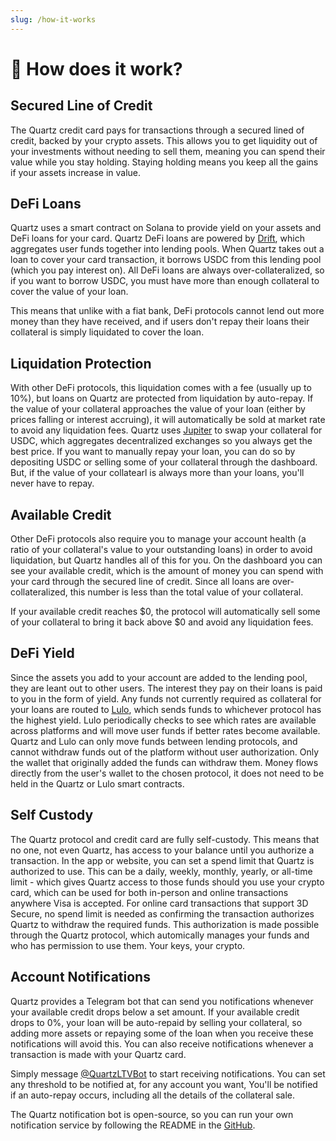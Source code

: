 ```yaml
---
slug: /how-it-works
---
```


# 🔬 How does it work? 

## Secured Line of Credit

The Quartz credit card pays for transactions through a secured lined of credit, backed by your crypto assets. This allows you to get liquidity out of your investments without needing to sell them, meaning you can spend their value while you stay holding. Staying holding means you keep all the gains if your assets increase in value.

## DeFi Loans

Quartz uses a smart contract on Solana to provide yield on your assets and DeFi loans for your card. Quartz DeFi loans are powered by [Drift](https://www.drift.trade/), which aggregates user funds together into lending pools. When Quartz takes out a loan to cover your card transaction, it borrows USDC from this lending pool (which you pay interest on). All DeFi loans are always over-collateralized, so if you want to borrow USDC, you must have more than enough collateral to cover the value of your loan.

This means that unlike with a fiat bank, DeFi protocols cannot lend out more money than they have received, and if users don't repay their loans their collateral is simply liquidated to cover the loan.

## Liquidation Protection

With other DeFi protocols, this liquidation comes with a fee (usually up to 10%), but loans on Quartz are protected from liquidation by auto-repay. If the value of your collateral approaches the value of your loan (either by prices falling or interest accruing), it will automatically be sold at market rate to avoid any liquidation fees. Quartz uses [Jupiter](https://jup.ag/) to swap your collateral for USDC, which aggregates decentralized exchanges so you always get the best price. If you want to manually repay your loan, you can do so by depositing USDC or selling some of your collateral through the dashboard. But, if the value of your collatearl is always more than your loans, you'll never have to repay.

## Available Credit

Other DeFi protocols also require you to manage your account health (a ratio of your collateral's value to your outstanding loans) in order to avoid liquidation, but Quartz handles all of this for you. On the dashboard you can see your available credit, which is the amount of money you can spend with your card through the secured line of credit. Since all loans are over-collateralized, this number is less than the total value of your collateral.

If your available credit reaches $0, the protocol will automatically sell some of your collateral to bring it back above $0 and avoid any liquidation fees.

## DeFi Yield

Since the assets you add to your account are added to the lending pool, they are leant out to other users. The interest they pay on their loans is paid to you in the form of yield. Any funds not currently required as collateral for your loans are routed to [Lulo](https://lulo.fi/), which sends funds to whichever protocol has the highest yield. Lulo periodically checks to see which rates are available across platforms and will move user funds if better rates become available. Quartz and Lulo can only move funds between lending protocols, and cannot withdraw funds out of the platform without user authorization. Only the wallet that originally added the funds can withdraw them. Money flows directly from the user's wallet to the chosen protocol, it does not need to be held in the Quartz or Lulo smart contracts.

## Self Custody

The Quartz protocol and credit card are fully self-custody. This means that no one, not even Quartz, has access to your balance until you authorize a transaction. In the app or website, you can set a spend limit that Quartz is authorized to use. This can be a daily, weekly, monthly, yearly, or all-time limit - which gives Quartz access to those funds should you use your crypto card, which can be used for both in-person and online transactions anywhere Visa is accepted. For online card transactions that support 3D Secure, no spend limit is needed as confirming the transaction authorizes Quartz to withdraw the required funds. This authorization is made possible through the Quartz protocol, which automically manages your funds and who has permission to use them. Your keys, your crypto.

## Account Notifications

Quartz provides a Telegram bot that can send you notifications whenever your available credit drops below a set amount. If your available credit drops to 0%, your loan will be auto-repaid by selling your collateral, so adding more assets or repaying some of the loan when you receive these notifications will avoid this. You can also receive notifications whenever a transaction is made with your Quartz card.

Simply message [@QuartzLTVBot](https://telegram.me/QuartzLTVBot) to start receiving notifications. You can set any threshold to be notified at, for any account you want, You'll be notified if an auto-repay occurs, including all the details of the collateral sale.

The Quartz notification bot is open-source, so you can run your own notification service by following the README in the [GitHub](https://github.com/quartz-labs/account-watcher).

